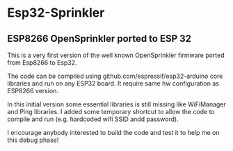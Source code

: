 # Esp32-Sprinkler

## ESP8266 OpenSprinkler ported to ESP 32  

This is a very first version of the well known OpenSprinkler firmware ported from Esp8266 to Esp32.

The code can be compiled using github.com/espressif/esp32-arduino core libraries and run on any ESP32 board.
It require same hw configuration as ESP8266 version.

In this initial version some essential libraries is still missing like WiFiManager and Ping libraries. 
I added some temporary shortcut to allow the code to compile and run (e.g. hardcoded wifi SSID andd password).

I encourage anybody interested to build the code and test it to help me on this debug phase!
